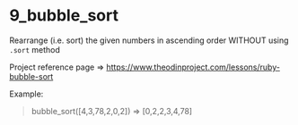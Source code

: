 # 9_bubble_sort
Rearrange (i.e. sort) the given numbers in ascending order WITHOUT using `.sort` method

Project reference page => https://www.theodinproject.com/lessons/ruby-bubble-sort

Example:
> bubble_sort([4,3,78,2,0,2])
=> [0,2,2,3,4,78]